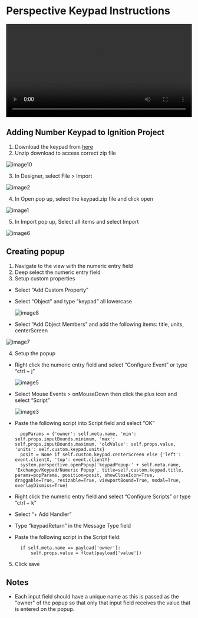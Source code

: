 # Perspective Keypad Instructions

<video width="100%" src="https://github.com/user-attachments/assets/38f469f8-0fd3-49f7-b0ba-75ebc349f242" controls="controls">
</video>

## Adding Number Keypad to Ignition Project
1. Download the keypad from [here](https://inductiveautomation.com/exchange/2380/installation)
2. Unzip download to access correct zip file
	
 ![image10](https://github.com/user-attachments/assets/0e72774f-1098-4ef4-b734-519f16cb802c)

3. In Designer, select File > Import
	
 ![image2](https://github.com/user-attachments/assets/c563183b-6bfd-455c-9679-fa880c16bd10)

4. In Open pop up, select the keypad.zip file and click open
	
 ![image1](https://github.com/user-attachments/assets/9e590864-5606-4000-9d78-615070a5114f)

5. In Import pop up, Select all items and select Import
	
 ![image6](https://github.com/user-attachments/assets/0c77542e-a000-439f-bf84-8bbade398a04)

## Creating popup
1. Navigate to the view with the numeric entry field
2. Deep select the numeric entry field
3. Setup custom properties
  - Select “Add Custom Property”
  - Select “Object” and type “keypad” all lowercase

    ![image8](https://github.com/user-attachments/assets/671443c0-ce60-4977-bf97-e6d5b7fd161e)

  - Select “Add Object Members” and add the following items:
	title, units, centerScreen
		
  ![image7](https://github.com/user-attachments/assets/b5b14a87-87e0-4ee6-bbc6-4f8f7d0cacf9)

4. Setup the popup
  - Right click the numeric entry field and select “Configure Event” or type “ctrl + j”

    ![image5](https://github.com/user-attachments/assets/b092b445-6964-4f64-a7c3-453c3220a746)

  - Select Mouse Events > onMouseDown then click the plus icon and select “Script”

    ![image3](https://github.com/user-attachments/assets/414bff67-f0db-4a0a-8688-569abf3483ed)

  - Paste the following script into Script field and select “OK”
    ```
      popParams = {'owner': self.meta.name, 'min': self.props.inputBounds.minimum, 'max': self.props.inputBounds.maximum, 'oldValue': self.props.value, 'units': self.custom.keypad.units}
      posit = None if self.custom.keypad.centerScreen else {'left': event.clientX, 'top': event.clientY}
      system.perspective.openPopup('keypadPopup-' + self.meta.name, 'Exchange/Keypad/Numeric Popup', title=self.custom.keypad.title, params=popParams, position=posit, showCloseIcon=True, draggable=True, resizable=True, viewportBound=True, modal=True, overlayDismiss=True)
    ```
  - Right click the numeric entry field and select “Configure Scripts” or type “ctrl + k”
  - Select “+ Add Handler”
  - Type “keypadReturn” in the Message Type field
  - Paste the following script in the Script field:
    ```
      if self.meta.name == payload['owner']:
  		  self.props.value = float(payload['value'])
    ```
5. Click save

## Notes
* Each input field should have a unique name as this is passed as the "owner" of the popup so that only that input field receives the value that is entered on the popup.
